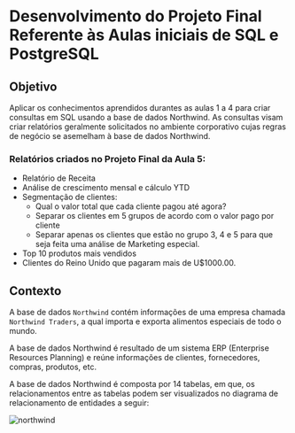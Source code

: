 # Desenvolvimento do Projeto Final Referente às Aulas iniciais de SQL e PostgreSQL

## Objetivo
Aplicar os conhecimentos aprendidos durantes as aulas 1 a 4 para criar consultas em SQL usando a base de dados Northwind. As consultas visam criar relatórios geralmente solicitados no ambiente corporativo cujas regras de negócio se asemelham  à base de dados Northwind.

### Relatórios criados no Projeto Final da Aula 5:

- Relatório de Receita
- Análise de crescimento mensal e cálculo YTD
- Segmentação de clientes:
    - Qual o valor total que cada cliente pagou até agora?
    - Separar os clientes em 5 grupos de acordo com o valor pago por cliente
    - Separar apenas os clientes que estão no grupo 3, 4 e 5 para que seja feita uma análise de Marketing especial.
- Top 10 produtos mais vendidos
- Clientes do Reino Unido que pagaram mais de U$1000.00.

## Contexto
A base de dados `Northwind` contém informações de uma empresa chamada `Northwind Traders`, a qual importa e exporta alimentos especiais de todo o mundo.

A base de dados Northwind é resultado de um sistema ERP (Enterprise Resources Planning) e reúne informações de clientes, fornecedores, compras, produtos, etc. 

A base de dados Northwind é composta por 14 tabelas, em que, os relacionamentos entre as tabelas podem ser visualizados no diagrama de relacionamento de entidades a seguir:

![northwind](https://github.com/vgmariucci/Jornada_de_Dados_SQL/imagens/northwind-er-diagram.png?raw=true)




